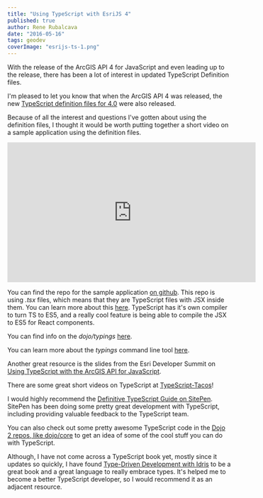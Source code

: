 ```yaml
---
title: "Using TypeScript with EsriJS 4"
published: true
author: Rene Rubalcava
date: "2016-05-16"
tags: geodev
coverImage: "esrijs-ts-1.png"
---
```


With the release of the ArcGIS API 4 for JavaScript and even leading up to the release, there has been a lot of interest in updated TypeScript Definition files.

I'm pleased to let you know that when the ArcGIS API 4 was released, the new [TypeScript definition files for 4.0](https://github.com/Esri/jsapi-resources/tree/master/4.x/typescript) were also released.

Because of all the interest and questions I've gotten about using the definition files, I thought it would be worth putting together a short video on a sample application using the definition files.

<iframe width="560" height="315" src="https://www.youtube.com/embed/GcU14ksDWNE" frameborder="0" allowfullscreen></iframe>

You can find the repo for the sample application [on github](https://github.com/odoe/esrijs4-ts). This repo is using _.tsx_ files, which means that they are TypeScript files with JSX inside them. You can learn more about this [here](https://basarat.gitbooks.io/typescript/content/docs/jsx/tsx.html). TypeScript has it's own compiler to turn TS to ES5, and a really cool feature is being able to compile the JSX to ES5 for React components.

You can find info on the _dojo/typings_ [here](https://github.com/dojo/typings).

You can learn more about the _typings_ command line tool [here](https://github.com/typings/typings).

Another great resource is the slides from the Esri Developer Summit on [Using TypeScript with the ArcGIS API for JavaScript](http://odoe.github.io/presentations/2016-devsummit-typescript/#/).

There are some great short videos on TypeScript at [TypeScript-Tacos](http://typescript-tacos.com/)!

I would highly recommend the [Definitive TypeScript Guide on SitePen](https://www.sitepen.com/blog/2013/12/31/definitive-guide-to-typescript/). SitePen has been doing some pretty great development with TypeScript, including providing valuable feedback to the TypeScript team.

You can also check out some pretty awesome TypeScript code in the [Dojo 2 repos, like dojo/core](https://github.com/dojo/core) to get an idea of some of the cool stuff you can do with TypeScript.

Although, I have not come across a TypeScript book yet, mostly since it updates so quickly, I have found [Type-Driven Development with Idris](https://www.manning.com/books/type-driven-development-with-idris) to be a great book and a great language to really embrace types. It's helped me to become a better TypeScript developer, so I would recommend it as an adjacent resource.
